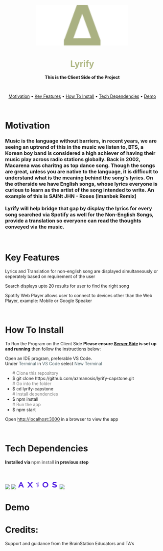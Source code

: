 <!-- logo -->

<p align="center">
    <img width='300' src='./src/assets/icons/logo.svg'>
    <h1 align="center" style="color:#b0b886;"><strong>Lyrify</strong></h1>
</p>

<p align='center' style="font-weight:800"> This is the Client Side of the Project</p></br>

<p align='center'>
    <a href="#motivation">Motivation</a> • 
    <a href="#key-features">Key Features</a> • 
    <a href="#how-to-install">How To Install</a> • 
    <a href="tech-dependencies">Tech Dependencies</a> • 
    <a href="demo">Demo</a>
</p></br>

# Motivation

<h3>Music is the language without barriers, in recent years, we are seeing an uptrend of this in the music we listen to, BTS, a Korean boy band is considered a high achiever of having their music play across radio stations globally. Back in 2002, Macarena was charitng as top dance song. Though the songs are great, unless you are native to the language, it is difficult to understand what is the meaning behind the song's lyrics. On the otherside we have English songs, whose lyrics everyone is curious to learn as the artist of the song intended to write. An example of this is SAINt JHN - Roses (Imanbek Remix)</br></br>Lyrify will help bridge that gap by display the lyrics for every song searched via Spotify as well for the Non-English Songs, provide a translation so everyone can read the thoughts conveyed via the music.</h3></br>

# Key Features

<p> Lyrics and Translation for non-english song are displayed simultaneously or seperately based on requirement of the user</p>
<p>Search displays upto 20 results for user to find the right song</p>
<p> Spotify Web Player allows user to connect to devices other than the Web Player, example: Mobile or Google Speaker</p></br>

# How To Install

<p>To Run the Program on the Client Side <strong>Please ensure <a href='https://github.com/azmanosis/lyrify-capstone-api' target="_blank" rel="noreferrer">Server Side</a> is set up and running</strong> then follow the instructions below:</p>

<p> Open an IDE program, preferable VS Code.</br>Under <span style="color:#50646a">Terminal</span> in <span style="color:#50646a">VS Code</span> select <span style="color:#50646a">New Terminal</span>
<ul>
    <span style="color:grey"># Clone this repository</span>
<li> $ git clone https://github.com/azmanosis/lyrify-capstone.git</li>
    <span style="color:grey"># Go into the folder</span>
<li> $ cd lyrify-capstone</li>
    <span style="color:grey"># Install dependencies</span>
<li> $ npm install</li>
    <span style="color:grey"> # Run the app</span>
<li> $ npm start</li>
</ul>

</p>

<p>Open <a href="http://localhost:3000">http://localhost:3000</a> in a browser to view the app</p></br>

# Tech Dependencies

<h4> Installed via <a href="#Install-dependencies" style="color:grey; text-decoration:none;">npm install</a> in previous step</h4></br>

<a href="https://reactjs.org/" target="_blank" rel="noreferrer"><img src="https://logos-download.com/wp-content/uploads/2016/09/React_logo_wordmark.png" height="30"/></a>
<a href="https://reactrouter.com/en/main" target="_blank" rel="noreferrer"><img src="https://reactrouter.com/_brand/react-router-color.png" height="30"/></a>
<a href="https://axios-http.com/docs/intro" target="_blank" rel="noreferrer"><img src="https://raw.githubusercontent.com/axios/axios/v1.x/test/unit/adapters/axios.png" height="30"/></a>
<a href="https://sass-lang.com/" target="_blank" rel="noreferrer"><img src="https://logos-download.com/wp-content/uploads/2016/09/Sass_logo.png" height="30"/></a>

# Demo

# Credits:

<p>Support and guidance from the BrainStation Educators and TA's</p>
